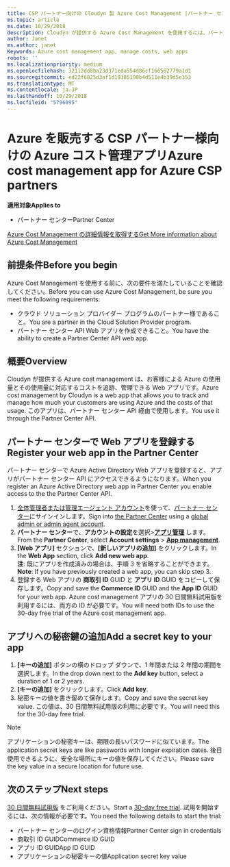 ```yaml
---
title: CSP パートナー向けの Cloudyn 製 Azure Cost Management |パートナー センター
ms.topic: article
ms.date: 10/29/2018
description: Cloudyn が提供する Azure Cost Management を使用するには、パートナー センター API へのアクセスをプロビジョニングする必要があります。
author: Janet
ms.author: janet
Keywords: Azure cost management app, manage costs, web apps
robots: ''
ms.localizationpriority: medium
ms.openlocfilehash: 32112dd8ba23d371eda554d86cf166562779a1d1
ms.sourcegitcommit: ed22f6825d3af1d19385198b4d511e4b39d5e353
ms.translationtype: MT
ms.contentlocale: ja-JP
ms.lasthandoff: 10/29/2018
ms.locfileid: "5796095"
---
```

# <a name="azure-cost-management-app-for-azure-csp-partners"></a><span data-ttu-id="51e23-103">Azure を販売する CSP パートナー様向けの Azure コスト管理アプリ</span><span class="sxs-lookup"><span data-stu-id="51e23-103">Azure cost management app for Azure CSP partners</span></span>  

**<span data-ttu-id="51e23-104">適用対象</span><span class="sxs-lookup"><span data-stu-id="51e23-104">Applies to</span></span>**

-  <span data-ttu-id="51e23-105">パートナー センター</span><span class="sxs-lookup"><span data-stu-id="51e23-105">Partner Center</span></span>

[<span data-ttu-id="51e23-106">Azure Cost Management の詳細情報を取得する</span><span class="sxs-lookup"><span data-stu-id="51e23-106">Get More information about Azure Cost Management</span></span>](https://go.microsoft.com/fwlink/p/?linkid=857893)

## <a name="before-you-begin"></a><span data-ttu-id="51e23-107">前提条件</span><span class="sxs-lookup"><span data-stu-id="51e23-107">Before you begin</span></span>
<span data-ttu-id="51e23-108">Azure Cost Management を使用する前に、次の要件を満たしていることを確認してください。</span><span class="sxs-lookup"><span data-stu-id="51e23-108">Before you can use Azure Cost Management, be sure you meet the following requirements:</span></span>

- <span data-ttu-id="51e23-109">クラウド ソリューション プロバイダー プログラムのパートナー様であること。</span><span class="sxs-lookup"><span data-stu-id="51e23-109">You are a partner in the Cloud Solution Provider program.</span></span>
- <span data-ttu-id="51e23-110">パートナー センター API Web アプリを作成できること。</span><span class="sxs-lookup"><span data-stu-id="51e23-110">You have the ability to create a Partner Center API web app.</span></span>

## <a name="overview"></a><span data-ttu-id="51e23-111">概要</span><span class="sxs-lookup"><span data-stu-id="51e23-111">Overview</span></span>

<span data-ttu-id="51e23-112">Cloudyn が提供する Azure cost management は、お客様による Azure の使用量とその使用量に対応するコストを追跡、管理できる Web アプリです。</span><span class="sxs-lookup"><span data-stu-id="51e23-112">Azure cost management by Cloudyn is a web app that allows you to track and manage how much your customers are using Azure and the costs of that usage.</span></span> <span data-ttu-id="51e23-113">このアプリは、パートナー センター API 経由で使用します。</span><span class="sxs-lookup"><span data-stu-id="51e23-113">You use it through the Partner Center API.</span></span>

## <a name="register-your-web-app-in-the-partner-center"></a><span data-ttu-id="51e23-114">パートナー センターで Web アプリを登録する</span><span class="sxs-lookup"><span data-stu-id="51e23-114">Register your web app in the Partner Center</span></span>
<span data-ttu-id="51e23-115">パートナー センターで Azure Active Directory Web アプリを登録すると、アプリがパートナー センター API にアクセスできるようになります。</span><span class="sxs-lookup"><span data-stu-id="51e23-115">When you register an Azure Active Directory web app in Partner Center you enable access to the the Partner Center API.</span></span> 
1.  <span data-ttu-id="51e23-116">[全体管理者または管理エージェント アカウント](create-user-accounts-and-set-permissions.md)を使って、[パートナー センター](https://partnercenter.microsoft.com/en-us/pcv/dashboard/overview)にサインインします。</span><span class="sxs-lookup"><span data-stu-id="51e23-116">Sign into [the Partner Center](https://partnercenter.microsoft.com/en-us/pcv/dashboard/overview) using a [global admin or admin agent account](create-user-accounts-and-set-permissions.md).</span></span>
2.  <span data-ttu-id="51e23-117">**パートナー センター**で、**アカウントの設定**を選択&gt;**[アプリ管理](https://partnercenter.microsoft.com/en-us/pcv/apiintegration/appmanagement)** します。</span><span class="sxs-lookup"><span data-stu-id="51e23-117">From the **Partner Center**, select **Account settings** &gt; **[App management](https://partnercenter.microsoft.com/en-us/pcv/apiintegration/appmanagement)**.</span></span>
3.  <span data-ttu-id="51e23-118">**[Web アプリ]** セクションで、**[新しいアプリの追加]** をクリックします。</span><span class="sxs-lookup"><span data-stu-id="51e23-118">In the **Web App** section, click **Add new web app**.</span></span>
<br> <span data-ttu-id="51e23-119">**注**: 既にアプリを作成済みの場合は、手順 3 を省略することができます。</span><span class="sxs-lookup"><span data-stu-id="51e23-119">**Note**: If you have previously created a web app, you can skip step 3.</span></span>
4.  <span data-ttu-id="51e23-120">登録する Web アプリの **商取引 ID** GUID と **アプリ ID** GUID をコピーして保存します。</span><span class="sxs-lookup"><span data-stu-id="51e23-120">Copy and save the **Commerce ID** GUID and the **App ID** GUID for your web app.</span></span> <span data-ttu-id="51e23-121">Azure cost management アプリの 30 日間無料試用版を利用するには、両方の ID が必要です。</span><span class="sxs-lookup"><span data-stu-id="51e23-121">You will need both IDs to use the 30-day free trial of the Azure cost management app.</span></span>

## <a name="add-a-secret-key-to-your-app"></a><span data-ttu-id="51e23-122">アプリへの秘密鍵の追加</span><span class="sxs-lookup"><span data-stu-id="51e23-122">Add a secret key to your app</span></span>
1.  <span data-ttu-id="51e23-123">**[キーの追加]** ボタンの横のドロップ ダウンで、1 年間または 2 年間の期間を選択します。</span><span class="sxs-lookup"><span data-stu-id="51e23-123">In the drop down next to the **Add key** button, select a duration of 1 or 2 years.</span></span>
2.  <span data-ttu-id="51e23-124">**[キーの追加]** をクリックします。</span><span class="sxs-lookup"><span data-stu-id="51e23-124">Click **Add key**.</span></span> 
3.  <span data-ttu-id="51e23-125">秘密キーの値を書き留めて保存します。</span><span class="sxs-lookup"><span data-stu-id="51e23-125">Copy and save the secret key value.</span></span> <span data-ttu-id="51e23-126">この値は、30 日間無料試用版の利用に必要です。</span><span class="sxs-lookup"><span data-stu-id="51e23-126">You will need this for the 30-day free trial.</span></span><br>
> [!NOTE]  
> <span data-ttu-id="51e23-127">アプリケーションの秘密キーは、期限の長いパスワードに似ています。</span><span class="sxs-lookup"><span data-stu-id="51e23-127">The application secret keys are like passwords with longer expiration dates.</span></span> <span data-ttu-id="51e23-128">後日使用できるように、安全な場所にキーの値を保存してください。</span><span class="sxs-lookup"><span data-stu-id="51e23-128">Please save the key value in a secure location for future use.</span></span>

## <a name="next-steps"></a><span data-ttu-id="51e23-129">次のステップ</span><span class="sxs-lookup"><span data-stu-id="51e23-129">Next steps</span></span>
<span data-ttu-id="51e23-130">[30 日間無料試用版](https://go.microsoft.com/fwlink/?linkid=857895) をご利用ください。</span><span class="sxs-lookup"><span data-stu-id="51e23-130">Start a [30-day free trial](https://go.microsoft.com/fwlink/?linkid=857895).</span></span>
<span data-ttu-id="51e23-131">試用を開始するには、次の情報が必要です。</span><span class="sxs-lookup"><span data-stu-id="51e23-131">You need the following details to start the trial:</span></span>
- <span data-ttu-id="51e23-132">パートナー センターのログイン資格情報</span><span class="sxs-lookup"><span data-stu-id="51e23-132">Partner Center sign in credentials</span></span>
- <span data-ttu-id="51e23-133">商取引 ID GUID</span><span class="sxs-lookup"><span data-stu-id="51e23-133">Commerce ID GUID</span></span>
- <span data-ttu-id="51e23-134">アプリ ID GUID</span><span class="sxs-lookup"><span data-stu-id="51e23-134">App ID GUID</span></span>
- <span data-ttu-id="51e23-135">アプリケーションの秘密キーの値</span><span class="sxs-lookup"><span data-stu-id="51e23-135">Application secret key value</span></span>
